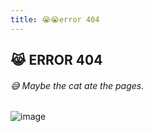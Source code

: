 ```yaml
---
title: 😭😭error 404
---
```

## 😹 ERROR 404
###### 😅 Maybe the cat ate the pages.

![image](https://ronitrojasara.github.io/404.svg)
